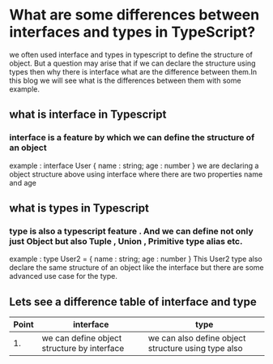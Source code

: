 # What are some differences between interfaces and types in TypeScript?

we often used interface and types in typescript to define the structure of object. But a question may arise that if we can declare the structure using types then why there is interface what are the difference between them.In this blog we will see what is the differences between them with some example.

## what is interface in Typescript
### interface is a feature by which we can define the structure of an object
example : 
interface User {
name : string;
age : number
}
we are declaring a object structure above using interface where there are two properties name and age

## what is types in Typescript
### type is also a typescript feature . And we can define not only just Object but also Tuple , Union , Primitive type alias etc.
example : 
type User2 = {
name : string;
age : number
}
This User2 type also declare the same structure of an object like the interface but there are some advanced use case for the type.

## Lets see a difference table of interface and type
| Point | interface | type |
|-------|-----------|------|
|1.     |we can define object structure by interface | we can also define object structure using type also |
